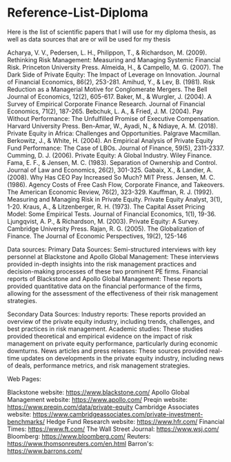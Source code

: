 # Reference-List-Diploma
Here is the list of scientific papers that I will use for my diploma thesis, as well as data sources that are or will be used for my thesis

Acharya, V. V., Pedersen, L. H., Philippon, T., & Richardson, M. (2009). Rethinking Risk Management: Measuring and Managing Systemic Financial Risk. Princeton University Press.
Almeida, H., & Campello, M. G. (2007). The Dark Side of Private Equity: The Impact of Leverage on Innovation. Journal of Financial Economics, 86(2), 253-281.
Amihud, Y., & Lev, B. (1981). Risk Reduction as a Managerial Motive for Conglomerate Mergers. The Bell Journal of Economics, 12(2), 605-617.
Baker, M., & Wurgler, J. (2004). A Survey of Empirical Corporate Finance Research. Journal of Financial Economics, 71(2), 187-265.
Bebchuk, L. A., & Fried, J. M. (2004). Pay Without Performance: The Unfulfilled Promise of Executive Compensation. Harvard University Press.
Ben-Amar, W., Ayadi, N., & Ndiaye, A. M. (2018). Private Equity in Africa: Challenges and Opportunities. Palgrave Macmillan.
Berkowitz, J., & White, H. (2004). An Empirical Analysis of Private Equity Fund Performance: The Case of LBOs. Journal of Finance, 59(5), 2311-2337.
Cumming, D. J. (2006). Private Equity: A Global Industry. Wiley Finance.
Fama, E. F., & Jensen, M. C. (1983). Separation of Ownership and Control. Journal of Law and Economics, 26(2), 301-325.
Gabaix, X., & Landier, A. (2008). Why Has CEO Pay Increased So Much? MIT Press.
Jensen, M. C. (1986). Agency Costs of Free Cash Flow, Corporate Finance, and Takeovers. The American Economic Review, 76(2), 323-329.
Kauffman, R. J. (1992). Measuring and Managing Risk in Private Equity. Private Equity Analyst, 3(1), 1-20.
Kraus, A., & Litzenberger, R. H. (1973). The Capital Asset Pricing Model: Some Empirical Tests. Journal of Financial Economics, 1(1), 19-36.
Ljungqvist, A. P., & Richardson, M. (2003). Private Equity: A Survey. Cambridge University Press.
Rajan, R. G. (2005). The Globalization of Finance. The Journal of Economic Perspectives, 19(2), 125-146

Data sources: 
Primary Data Sources:
Semi-structured interviews with key personnel at Blackstone and Apollo Global Management: These interviews provided in-depth insights into the risk management practices and decision-making processes of these two prominent PE firms.
Financial reports of Blackstone and Apollo Global Management: These reports provided quantitative data on the financial performance of the firms, allowing for the assessment of the effectiveness of their risk management strategies.

Secondary Data Sources:
Industry reports: These reports provided an overview of the private equity industry, including trends, challenges, and best practices in risk management.
Academic studies: These studies provided theoretical and empirical evidence on the impact of risk management on private equity performance, particularly during economic downturns.
News articles and press releases: These sources provided real-time updates on developments in the private equity industry, including news of deals, performance metrics, and risk management strategies.

Web Pages:

Blackstone website: https://www.blackstone.com/
Apollo Global Management website: https://www.apollo.com/
Preqin website: https://www.preqin.com/data/private-equity
Cambridge Associates website: https://www.cambridgeassociates.com/private-investment-benchmarks/
Hedge Fund Research website: https://www.hfr.com/
Financial Times: https://www.ft.com/
The Wall Street Journal: https://www.wsj.com/
Bloomberg: https://www.bloomberg.com/
Reuters: https://www.thomsonreuters.com/en.html
Barron's: https://www.barrons.com/
